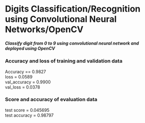  # Digits Classification/Recognition using Convolutional Neural Networks/OpenCV


 ##### Classify digit from 0 to 9 using convolutional neural network and deployed using OpenCV
 
 
 ### Accuracy and loss of training and validation data
  Accuracy == 0.9827                                                                                                                                                    
  loss = 0.0589                                                                                                                                                                     
  val_accuracy = 0.9900                                                                                                                                                       
  val_loss = 0.0378                                                                                                                                                                 
 
 
 ### Score and accuracy of evaluation data                                                                                                                                      
  test score = 0.045695                                                                                                                                                                                 
  test accuracy = 0.98797                                                                                                                                                              
 
 
